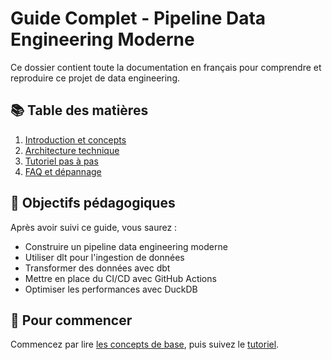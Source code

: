 # Guide Complet - Pipeline Data Engineering Moderne

Ce dossier contient toute la documentation en français pour comprendre et reproduire ce projet de data engineering.

## 📚 Table des matières

1. [Introduction et concepts](./concepts/README.md)
2. [Architecture technique](./architecture/README.md)
3. [Tutoriel pas à pas](./tutoriel/README.md)
4. [FAQ et dépannage](./faq.md)

## 🎯 Objectifs pédagogiques

Après avoir suivi ce guide, vous saurez :
- Construire un pipeline data engineering moderne
- Utiliser dlt pour l'ingestion de données
- Transformer des données avec dbt
- Mettre en place du CI/CD avec GitHub Actions
- Optimiser les performances avec DuckDB

## 🚀 Pour commencer

Commencez par lire [les concepts de base](./concepts/README.md), puis suivez le [tutoriel](./tutoriel/README.md).
